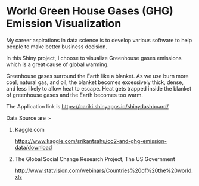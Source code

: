 # World Green House Gases (GHG) Emission Visualization  

My career aspirations in data science is to develop various software to help people to make better business decision.

In this Shiny project, I choose to visualize Greenhouse gases emissions which is a great cause of global warming.

Greenhouse gases surround the Earth like a blanket. As we use burn more coal, natural gas, and oil, the blanket becomes excessively thick, dense, and less likely to allow heat to escape. Heat gets trapped inside the blanket of greenhouse gases and the Earth becomes too warm.

The Application link is https://bariki.shinyapps.io/shinydashboard/

Data Source are :-

1. Kaggle.com

   https://www.kaggle.com/srikantsahu/co2-and-ghg-emission-data/download

2. The Global Social Change Research  Project, The US Government

   http://www.statvision.com/webinars/Countries%20of%20the%20world.xls



